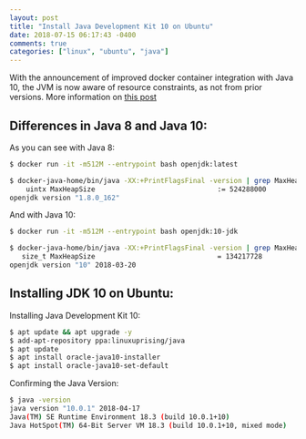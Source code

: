 ```yaml
---
layout: post
title: "Install Java Development Kit 10 on Ubuntu"
date: 2018-07-15 06:17:43 -0400
comments: true
categories: ["linux", "ubuntu", "java"]
---
```


With the announcement of improved docker container integration with Java 10, the JVM is now aware of resource constraints, as not from prior versions. More information on [this post](https://blog.docker.com/2018/04/improved-docker-container-integration-with-java-10/)

## Differences in Java 8 and Java 10:

As you can see with Java 8:

```bash
$ docker run -it -m512M --entrypoint bash openjdk:latest

$ docker-java-home/bin/java -XX:+PrintFlagsFinal -version | grep MaxHeapSize
    uintx MaxHeapSize                              := 524288000                          {product}
openjdk version "1.8.0_162"
```

And with Java 10:

```bash
$ docker run -it -m512M --entrypoint bash openjdk:10-jdk

$ docker-java-home/bin/java -XX:+PrintFlagsFinal -version | grep MaxHeapSize
   size_t MaxHeapSize                              = 134217728                                {product} {ergonomic}
openjdk version "10" 2018-03-20
```

## Installing JDK 10 on Ubuntu:

Installing Java Development Kit 10:

```bash
$ apt update && apt upgrade -y
$ add-apt-repository ppa:linuxuprising/java
$ apt update
$ apt install oracle-java10-installer
$ apt install oracle-java10-set-default
```

Confirming the Java Version:

```bash
$ java -version
java version "10.0.1" 2018-04-17
Java(TM) SE Runtime Environment 18.3 (build 10.0.1+10)
Java HotSpot(TM) 64-Bit Server VM 18.3 (build 10.0.1+10, mixed mode)
```
